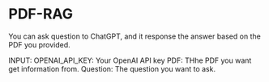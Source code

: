 # PDF-RAG
You can ask question to ChatGPT, and it response the answer based on the PDF you provided.

INPUT:
OPENAI_API_KEY: Your OpenAI API key
PDF: THhe PDF you want get information from. 
Question: The question you want to ask.
